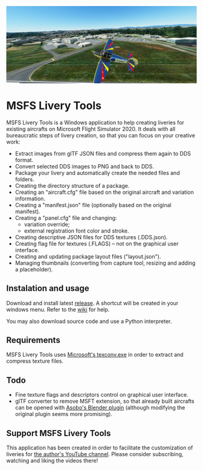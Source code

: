 [![Header image](resources/header.jpg)](https://github.com/leandroarndt/msfs_livery_tools)

# MSFS Livery Tools

MSFS Livery Tools is a Windows application to help creating liveries for existing aircrafts on Microsoft Flight Simulator 2020. It deals with all bureaucratic steps of livery creation, so that you can focus on your creative work:

* Extract images from glTF JSON files and compress them again to DDS format.
* Convert selected DDS images to PNG and back to DDS.
* Package your livery and automatically create the needed files and folders.
* Creating the directory structure of a package.
* Creating an "aircraft.cfg" file based on the original aircraft and variation information.
* Creating a "manifest.json" file (optionally based on the original manifest).
* Creating a "panel.cfg" file and changing:
  * variation override;
  * external registration font color and stroke.
* Creating descriptive JSON files for DDS textures (.DDS.json).
* Creating flag file for textures (.FLAGS) – not on the graphical user interface.
* Creating and updating package layout files ("layout.json").
* Managing thumbnails (converting from capture tool, resizing and adding a placeholder).

## Instalation and usage

Download and install latest [release](https://github.com/leandroarndt/msfs_livery_tools/releases). A shortcut will be created in your windows menu. Refer to the [wiki](https://github.com/leandroarndt/msfs_livery_tools/wiki) for help.

You may also download source code and use a Python interpreter.

## Requirements

MSFS Livery Tools uses [Microsoft's texconv.exe](https://github.com/Microsoft/DirectXTex/wiki/Texconv)
in order to extract and compress texture files.

## Todo

* Fine texture flags and descriptors control on graphical user interface.
* glTF converter to remove MSFT extension, so that already built aircrafts can be
opened with [Asobo's Blender plugin](https://github.com/AsoboStudio/glTF-Blender-IO-MSFS) (although modifying the original plugin seems more promising).

## Support MSFS Livery Tools

This application has been created in order to facilitate the customization of liveries for [the
author's YouTube channel](https://youtube.com/@fswt). Please consider subscribing, watching and
liking the videos there!
